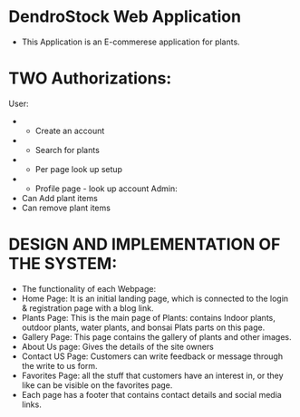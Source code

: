 # DendroStock Web Application
- This Application is an E-commerese application for plants.
# TWO Authorizations: 
User:
- - Create an account 
- - Search for plants
- - Per page look up setup
- - Profile page - look up account
Admin:
- Can Add plant items
- Can remove plant items

# DESIGN AND IMPLEMENTATION OF THE SYSTEM:
- The functionality of each Webpage:
- Home Page: It is an initial landing page, which is connected to the login & registration page with a blog link.
-	Plants Page: This is the main page of Plants: contains Indoor plants, outdoor plants, water plants, and bonsai Plats parts on this page.
-	Gallery Page: This page contains the gallery of plants and other images. 
-	About Us page: Gives the details of the site owners
-	Contact US Page: Customers can write feedback or message through the write to us form.
-	Favorites Page: all the stuff that customers have an interest in, or they like can be visible on the favorites page.
- Each page has a footer that contains contact details and social media links.
